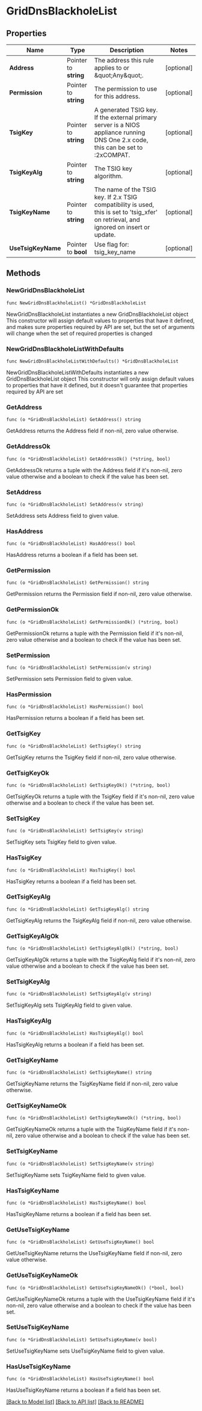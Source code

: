# GridDnsBlackholeList

## Properties

Name | Type | Description | Notes
------------ | ------------- | ------------- | -------------
**Address** | Pointer to **string** | The address this rule applies to or \&quot;Any\&quot;. | [optional] 
**Permission** | Pointer to **string** | The permission to use for this address. | [optional] 
**TsigKey** | Pointer to **string** | A generated TSIG key. If the external primary server is a NIOS appliance running DNS One 2.x code, this can be set to :2xCOMPAT. | [optional] 
**TsigKeyAlg** | Pointer to **string** | The TSIG key algorithm. | [optional] 
**TsigKeyName** | Pointer to **string** | The name of the TSIG key. If 2.x TSIG compatibility is used, this is set to &#39;tsig_xfer&#39; on retrieval, and ignored on insert or update. | [optional] 
**UseTsigKeyName** | Pointer to **bool** | Use flag for: tsig_key_name | [optional] 

## Methods

### NewGridDnsBlackholeList

`func NewGridDnsBlackholeList() *GridDnsBlackholeList`

NewGridDnsBlackholeList instantiates a new GridDnsBlackholeList object
This constructor will assign default values to properties that have it defined,
and makes sure properties required by API are set, but the set of arguments
will change when the set of required properties is changed

### NewGridDnsBlackholeListWithDefaults

`func NewGridDnsBlackholeListWithDefaults() *GridDnsBlackholeList`

NewGridDnsBlackholeListWithDefaults instantiates a new GridDnsBlackholeList object
This constructor will only assign default values to properties that have it defined,
but it doesn't guarantee that properties required by API are set

### GetAddress

`func (o *GridDnsBlackholeList) GetAddress() string`

GetAddress returns the Address field if non-nil, zero value otherwise.

### GetAddressOk

`func (o *GridDnsBlackholeList) GetAddressOk() (*string, bool)`

GetAddressOk returns a tuple with the Address field if it's non-nil, zero value otherwise
and a boolean to check if the value has been set.

### SetAddress

`func (o *GridDnsBlackholeList) SetAddress(v string)`

SetAddress sets Address field to given value.

### HasAddress

`func (o *GridDnsBlackholeList) HasAddress() bool`

HasAddress returns a boolean if a field has been set.

### GetPermission

`func (o *GridDnsBlackholeList) GetPermission() string`

GetPermission returns the Permission field if non-nil, zero value otherwise.

### GetPermissionOk

`func (o *GridDnsBlackholeList) GetPermissionOk() (*string, bool)`

GetPermissionOk returns a tuple with the Permission field if it's non-nil, zero value otherwise
and a boolean to check if the value has been set.

### SetPermission

`func (o *GridDnsBlackholeList) SetPermission(v string)`

SetPermission sets Permission field to given value.

### HasPermission

`func (o *GridDnsBlackholeList) HasPermission() bool`

HasPermission returns a boolean if a field has been set.

### GetTsigKey

`func (o *GridDnsBlackholeList) GetTsigKey() string`

GetTsigKey returns the TsigKey field if non-nil, zero value otherwise.

### GetTsigKeyOk

`func (o *GridDnsBlackholeList) GetTsigKeyOk() (*string, bool)`

GetTsigKeyOk returns a tuple with the TsigKey field if it's non-nil, zero value otherwise
and a boolean to check if the value has been set.

### SetTsigKey

`func (o *GridDnsBlackholeList) SetTsigKey(v string)`

SetTsigKey sets TsigKey field to given value.

### HasTsigKey

`func (o *GridDnsBlackholeList) HasTsigKey() bool`

HasTsigKey returns a boolean if a field has been set.

### GetTsigKeyAlg

`func (o *GridDnsBlackholeList) GetTsigKeyAlg() string`

GetTsigKeyAlg returns the TsigKeyAlg field if non-nil, zero value otherwise.

### GetTsigKeyAlgOk

`func (o *GridDnsBlackholeList) GetTsigKeyAlgOk() (*string, bool)`

GetTsigKeyAlgOk returns a tuple with the TsigKeyAlg field if it's non-nil, zero value otherwise
and a boolean to check if the value has been set.

### SetTsigKeyAlg

`func (o *GridDnsBlackholeList) SetTsigKeyAlg(v string)`

SetTsigKeyAlg sets TsigKeyAlg field to given value.

### HasTsigKeyAlg

`func (o *GridDnsBlackholeList) HasTsigKeyAlg() bool`

HasTsigKeyAlg returns a boolean if a field has been set.

### GetTsigKeyName

`func (o *GridDnsBlackholeList) GetTsigKeyName() string`

GetTsigKeyName returns the TsigKeyName field if non-nil, zero value otherwise.

### GetTsigKeyNameOk

`func (o *GridDnsBlackholeList) GetTsigKeyNameOk() (*string, bool)`

GetTsigKeyNameOk returns a tuple with the TsigKeyName field if it's non-nil, zero value otherwise
and a boolean to check if the value has been set.

### SetTsigKeyName

`func (o *GridDnsBlackholeList) SetTsigKeyName(v string)`

SetTsigKeyName sets TsigKeyName field to given value.

### HasTsigKeyName

`func (o *GridDnsBlackholeList) HasTsigKeyName() bool`

HasTsigKeyName returns a boolean if a field has been set.

### GetUseTsigKeyName

`func (o *GridDnsBlackholeList) GetUseTsigKeyName() bool`

GetUseTsigKeyName returns the UseTsigKeyName field if non-nil, zero value otherwise.

### GetUseTsigKeyNameOk

`func (o *GridDnsBlackholeList) GetUseTsigKeyNameOk() (*bool, bool)`

GetUseTsigKeyNameOk returns a tuple with the UseTsigKeyName field if it's non-nil, zero value otherwise
and a boolean to check if the value has been set.

### SetUseTsigKeyName

`func (o *GridDnsBlackholeList) SetUseTsigKeyName(v bool)`

SetUseTsigKeyName sets UseTsigKeyName field to given value.

### HasUseTsigKeyName

`func (o *GridDnsBlackholeList) HasUseTsigKeyName() bool`

HasUseTsigKeyName returns a boolean if a field has been set.


[[Back to Model list]](../README.md#documentation-for-models) [[Back to API list]](../README.md#documentation-for-api-endpoints) [[Back to README]](../README.md)


